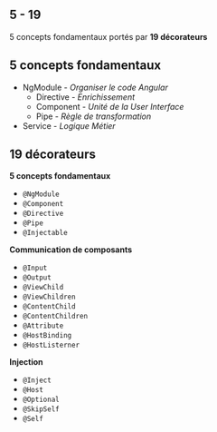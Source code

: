 ## 5 - 19
5 concepts fondamentaux portés par **19 décorateurs**

## 5 concepts fondamentaux
* NgModule - *Organiser le code Angular*
    * Directive - *Enrichissement*
    * Component - *Unité de la User Interface*
    * Pipe - *Règle de transformation*
* Service - *Logique Métier*

## 19 décorateurs
**5 concepts fondamentaux**
* `@NgModule`
* `@Component`
* `@Directive`
* `@Pipe`
* `@Injectable`
 
**Communication de composants**
* `@Input`
* `@Output`
* `@ViewChild`
* `@ViewChildren`
* `@ContentChild`
* `@ContentChildren`
* `@Attribute`
* `@HostBinding`
* `@HostListerner`

**Injection**
* `@Inject`
* `@Host`
* `@Optional`
* `@SkipSelf`
* `@Self`